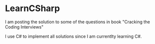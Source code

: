LearnCSharp
===========

I am posting the solution to some of the questions in book "Cracking the Coding Interviews"

I use C# to implement all solutions since I am currentlty learning C#.
